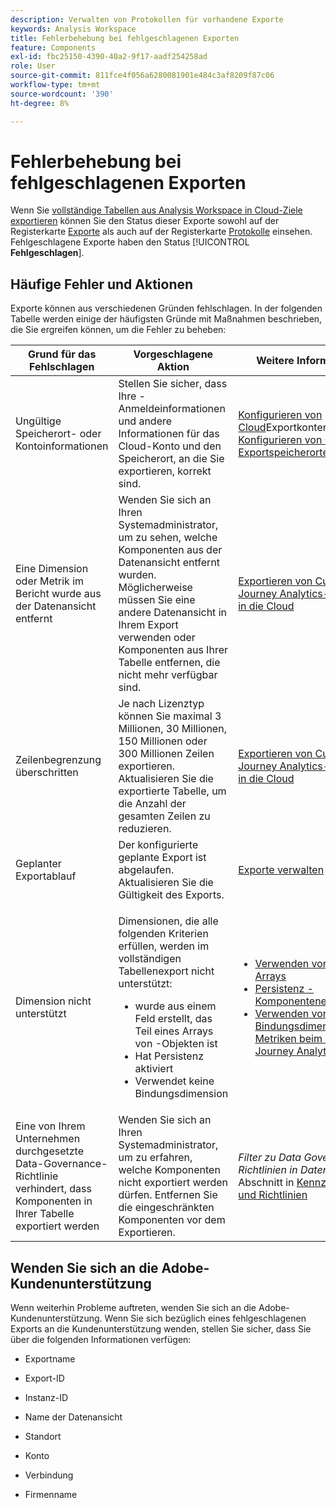 ```yaml
---
description: Verwalten von Protokollen für vorhandene Exporte
keywords: Analysis Workspace
title: Fehlerbehebung bei fehlgeschlagenen Exporten
feature: Components
exl-id: fbc25150-4390-40a2-9f17-aadf254258ad
role: User
source-git-commit: 811fce4f056a6280081901e484c3af8209f87c06
workflow-type: tm+mt
source-wordcount: '390'
ht-degree: 8%

---
```


# Fehlerbehebung bei fehlgeschlagenen Exporten

Wenn Sie [vollständige Tabellen aus Analysis Workspace in Cloud-Ziele exportieren](/help/analysis-workspace/export/export-cloud.md) können Sie den Status dieser Exporte sowohl auf der Registerkarte [Exporte](/help/components/exports/manage-exports.md) als auch auf der Registerkarte [Protokolle](/help/components/exports/manage-export-logs.md) einsehen. Fehlgeschlagene Exporte haben den Status [!UICONTROL **Fehlgeschlagen**].

## Häufige Fehler und Aktionen

Exporte können aus verschiedenen Gründen fehlschlagen. In der folgenden Tabelle werden einige der häufigsten Gründe mit Maßnahmen beschrieben, die Sie ergreifen können, um die Fehler zu beheben:

| Grund für das Fehlschlagen | Vorgeschlagene Aktion | Weitere Informationen |
|---------|----------|---------|
| Ungültige Speicherort- oder Kontoinformationen | Stellen Sie sicher, dass Ihre -Anmeldeinformationen und andere Informationen für das Cloud-Konto und den Speicherort, an die Sie exportieren, korrekt sind. | [Konfigurieren von Cloud](/help/components/exports/cloud-export-accounts.md)Exportkonten und [Konfigurieren von Cloud-Exportspeicherorten](/help/components/exports/cloud-export-locations.md). |
| Eine Dimension oder Metrik im Bericht wurde aus der Datenansicht entfernt | Wenden Sie sich an Ihren Systemadministrator, um zu sehen, welche Komponenten aus der Datenansicht entfernt wurden. Möglicherweise müssen Sie eine andere Datenansicht in Ihrem Export verwenden oder Komponenten aus Ihrer Tabelle entfernen, die nicht mehr verfügbar sind. | [Exportieren von Customer Journey Analytics-Berichten in die Cloud](/help/analysis-workspace/export/export-cloud.md) |
| Zeilenbegrenzung überschritten | Je nach Lizenztyp können Sie maximal 3 Millionen, 30 Millionen, 150 Millionen oder 300 Millionen Zeilen exportieren. Aktualisieren Sie die exportierte Tabelle, um die Anzahl der gesamten Zeilen zu reduzieren. | [Exportieren von Customer Journey Analytics-Berichten in die Cloud](/help/analysis-workspace/export/export-cloud.md) |
| Geplanter Exportablauf | Der konfigurierte geplante Export ist abgelaufen. Aktualisieren Sie die Gültigkeit des Exports. | [Exporte verwalten](/help/components/exports/manage-exports.md) |
| Dimension nicht unterstützt | <p>Dimensionen, die alle folgenden Kriterien erfüllen, werden im vollständigen Tabellenexport nicht unterstützt:</p> <ul><li>wurde aus einem Feld erstellt, das Teil eines Arrays von -Objekten ist</li><li>Hat Persistenz aktiviert<li>Verwendet keine Bindungsdimension</li> | <ul><li>[Verwenden von Objekt-Arrays](/help/use-cases/object-arrays.md)</li><li>[Persistenz - Komponenteneinstellungen](/help/data-views/component-settings/persistence.md)<li>[Verwenden von Bindungsdimensionen und Metriken beim Customer Journey Analytics](/help/use-cases/data-views/binding-dimensions-metrics.md)</li> |
| Eine von Ihrem Unternehmen durchgesetzte Data-Governance-Richtlinie verhindert, dass Komponenten in Ihrer Tabelle exportiert werden | Wenden Sie sich an Ihren Systemadministrator, um zu erfahren, welche Komponenten nicht exportiert werden dürfen. Entfernen Sie die eingeschränkten Komponenten vor dem Exportieren. | *Filter zu Data Governance-Richtlinien in Datenansichten* Abschnitt in [Kennzeichnungen und Richtlinien](/help/data-views/data-governance.md) |

## Wenden Sie sich an die Adobe-Kundenunterstützung

Wenn weiterhin Probleme auftreten, wenden Sie sich an die Adobe-Kundenunterstützung. Wenn Sie sich bezüglich eines fehlgeschlagenen Exports an die Kundenunterstützung wenden, stellen Sie sicher, dass Sie über die folgenden Informationen verfügen:

* Exportname

* Export-ID

* Instanz-ID

* Name der Datenansicht

* Standort

* Konto

* Verbindung

* Firmenname
